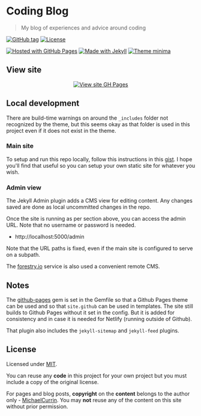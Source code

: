 # Coding Blog
> My blog of experiences and advice around coding

[![GitHub tag](https://img.shields.io/github/tag/MichaelCurrin/coding-blog)](https://github.com/MichaelCurrin/coding-blog/tags/)
[![License](https://img.shields.io/badge/License-MIT-blue)](#license)

[![Hosted with GitHub Pages](https://img.shields.io/badge/Hosted_with-GitHub_Pages-blue.svg)](https://pages.github.com/)
[![Made with Jekyll](https://img.shields.io/badge/jekyll-3.9-blue?logo=jekyll)](https://jekyllrb.com)
[![Theme minima](https://img.shields.io/badge/theme-jekyll--theme--midnight-blue)](https://github.com/pages-themes/midnight)


## View site

<div align="center">

[![View site GH Pages](https://img.shields.io/badge/View_site-Coding_Blog-2ea44f?style=for-the-badge)](https://MichaelCurrin.github.io/coding-blog/)

</div>


## Local development

There are build-time warnings on around the `_includes` folder not recognized by the theme, but this seems okay as that folder is used in this project even if it does not exist in the theme.

### Main site

To setup and run this repo locally, follow this instructions in this [gist](https://gist.github.com/MichaelCurrin/1085ab164550b31272699920b5549d4b). I hope you'll find that useful so you can setup your own static site for whatever you wish.

### Admin view

The Jekyll Admin plugin adds a CMS view for editing content. Any changes saved are done as local uncommitted changes in the repo.

Once the site is running as per section above, you can access the admin URL. Note that no username or password is needed.

- http://localhost:5000/admin

Note that the URL paths is fixed, even if the main site is configured to serve on a subpath.

The [forestry.io](http://forestry.io/) service is also used a convenient remote CMS.


## Notes

The [github-pages](https://github.com/github/pages-gem) gem is set in the Gemfile so that a Github Pages theme can be used and so that `site.github` can be used in templates. The site still builds to Github Pages without it set in the config. But it is added for consistency and in case it is needed for Netlify (running outside of Github).

That plugin also includes the `jekyll-sitemap` and `jekyll-feed` plugins.


## License

Licensed under [MIT](/LICENSE).

You can reuse any **code** in this project for your own project but you must include a copy of the original license.

For pages and blog posts, **copyright** on the **content** belongs to the author only - [MichaelCurrin](https://github.com/MichaelCurrin/). You may **not** reuse any of the content on this site without prior permission.

